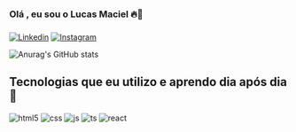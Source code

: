 ### Olá , eu sou o Lucas Maciel 🔥👋
### 

[![Linkedin](https://img.shields.io/badge/LinkedIn-0077B5?style=for-the-badge&logo=linkedin&logoColor=white)](https://www.linkedin.com/in/lucas-maciel-31293a198/)
[![Instagram](https://img.shields.io/badge/Instagram-E4405F?style=for-the-badge&logo=instagram&logoColor=white)](https://www.instagram.com/l.maciell_/?hl=en)



![Anurag's GitHub stats](https://github-readme-stats.vercel.app/api?username=maciellucas0&show_icons=true&theme=merko)

## Tecnologias que eu utilizo e aprendo dia após dia 🤖
<div style="display: inline_block">
  <img align="center" alt="html5" src="https://img.shields.io/badge/HTML5-E34F26?style=for-the-badge&logo=html5&logoColor=white" />
  <img align="center" alt="css" src="https://img.shields.io/badge/CSS3-1572B6?style=for-the-badge&logo=css3&logoColor=white" />
  <img align="center" alt="js" src="https://img.shields.io/badge/JavaScript-F7DF1E?style=for-the-badge&logo=javascript&logoColor=black" />
  <img align="center" alt="ts" src="https://img.shields.io/badge/TypeScript-007ACC?style=for-the-badge&logo=typescript&logoColor=white" />
  <img align="center" alt="react" src="https://img.shields.io/badge/React-20232A?style=for-the-badge&logo=react&logoColor=61DAFB" />
  
</div><br/>
